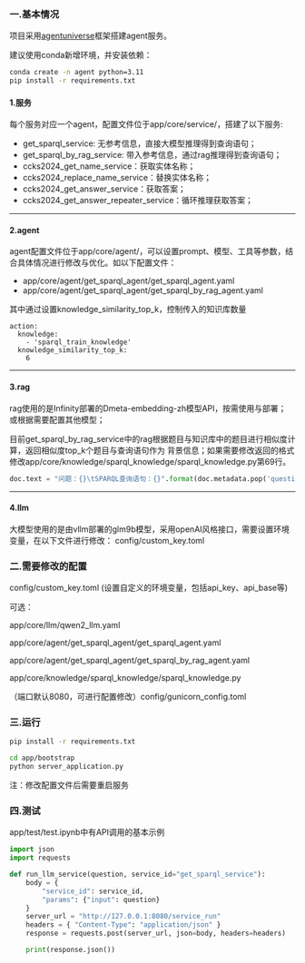### 一.基本情况

项目采用[agentuniverse](https://github.com/alipay/agentUniverse/blob/master/README_zh.md)框架搭建agent服务。

建议使用conda新增环境，并安装依赖：
```bash
conda create -n agent python=3.11
pip install -r requirements.txt
```

#### 1.服务
每个服务对应一个agent，配置文件位于app/core/service/，搭建了以下服务:
 - get_sparql_service: 无参考信息，直接大模型推理得到查询语句；
 - get_sparql_by_rag_service: 带入参考信息，通过rag推理得到查询语句；
 - ccks2024_get_name_service：获取实体名称；
 - ccks2024_replace_name_service：替换实体名称；
 - ccks2024_get_answer_service：获取答案；
 - ccks2024_get_answer_repeater_service：循环推理获取答案；
****************************************

#### 2.agent
agent配置文件位于app/core/agent/，可以设置prompt、模型、工具等参数，结合具体情况进行修改与优化。如以下配置文件：
  - app/core/agent/get_sparql_agent/get_sparql_agent.yaml
  - app/core/agent/get_sparql_agent/get_sparql_by_rag_agent.yaml

其中通过设置knowledge_similarity_top_k，控制传入的知识库数量
```
action:
  knowledge:
    - 'sparql_train_knowledge'
  knowledge_similarity_top_k:
    6
```
****************************************

#### 3.rag
rag使用的是Infinity部署的Dmeta-embedding-zh模型API，按需使用与部署；
或根据需要配置其他模型；

目前get_sparql_by_rag_service中的rag根据题目与知识库中的题目进行相似度计算，返回相似度top_k个题目与查询语句作为 背景信息；如果需要修改返回的格式修改app/core/knowledge/sparql_knowledge/sparql_knowledge.py第69行。
```python
doc.text = "问题：{}\tSPARQL查询语句：{}".format(doc.metadata.pop('question'),doc.metadata.pop('sparql'))
```
****************************************

#### 4.llm
大模型使用的是由vllm部署的glm9b模型，采用openAI风格接口，需要设置环境变量，在以下文件进行修改：
config/custom_key.toml

### 二.需要修改的配置

config/custom_key.toml  (设置自定义的环境变量，包括api_key、api_base等)

可选：

app/core/llm/qwen2_llm.yaml

app/core/agent/get_sparql_agent/get_sparql_agent.yaml

app/core/agent/get_sparql_agent/get_sparql_by_rag_agent.yaml

app/core/knowledge/sparql_knowledge/sparql_knowledge.py

（端口默认8080，可进行配置修改）config/gunicorn_config.toml

### 三.运行
```bash
pip install -r requirements.txt

cd app/bootstrap
python server_application.py
```
注：修改配置文件后需要重启服务

### 四.测试

app/test/test.ipynb中有API调用的基本示例
```python
import json
import requests

def run_llm_service(question, service_id="get_sparql_service"):
    body = {
        "service_id": service_id,
        "params": {"input": question}
    }
    server_url = "http://127.0.0.1:8080/service_run"
    headers = { "Content-Type": "application/json" }
    response = requests.post(server_url, json=body, headers=headers)

    print(response.json())
```